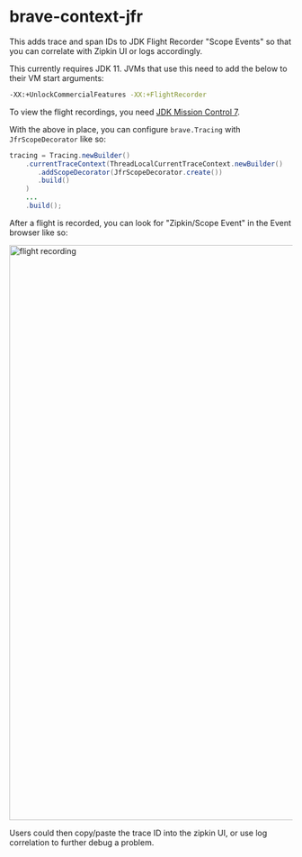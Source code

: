 # brave-context-jfr
This adds trace and span IDs to JDK Flight Recorder "Scope Events" so
that you can correlate with Zipkin UI or logs accordingly.

This currently requires JDK 11. JVMs that use this need to add the below
to their VM start arguments:
```bash
-XX:+UnlockCommercialFeatures -XX:+FlightRecorder
```

To view the flight recordings, you need [JDK Mission Control 7](http://jdk.java.net/jmc/).

With the above in place, you can configure `brave.Tracing` with
`JfrScopeDecorator` like so:

```java
tracing = Tracing.newBuilder()
    .currentTraceContext(ThreadLocalCurrentTraceContext.newBuilder()
       .addScopeDecorator(JfrScopeDecorator.create())
       .build()
    )
    ...
    .build();
```

After a flight is recorded, you can look for "Zipkin/Scope Event" in the
Event browser like so:

<img width="1021" alt="flight recording" src="https://user-images.githubusercontent.com/64215/49773912-f0328b00-fd2d-11e8-9acd-26b82694aea9.png">

Users could then copy/paste the trace ID into the zipkin UI, or use log
correlation to further debug a problem.
